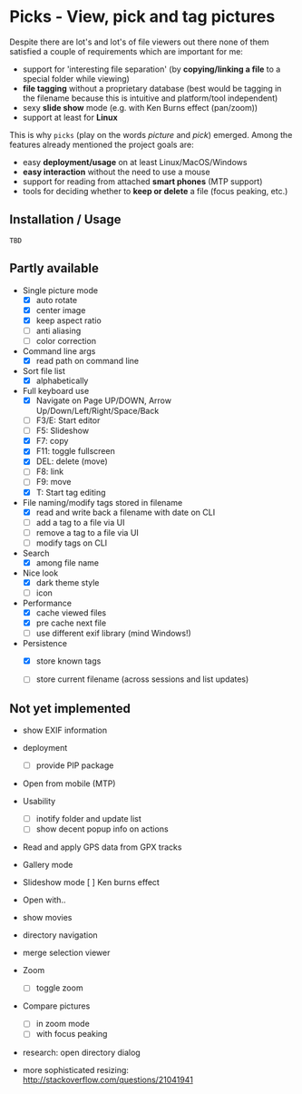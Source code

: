 Picks - View, pick and tag pictures
===================================

Despite there are lot's and lot's of file viewers out there none of them
satisfied a couple of requirements which are important for me:

- support for 'interesting file separation' (by **copying/linking a file**
  to a special folder while viewing)
- **file tagging** without a proprietary database (best would be tagging in the
  filename because this is intuitive and platform/tool independent)
- sexy **slide show** mode (e.g. with Ken Burns effect (pan/zoom))
- support at least for **Linux**

This is why `picks` (play on the words *picture* and *pick*) emerged. Among
the features already mentioned the project goals are:

- easy **deployment/usage** on at least Linux/MacOS/Windows
- **easy interaction** without the need to use a mouse
- support for reading from attached **smart phones** (MTP support)
- tools for deciding whether to **keep or delete** a file (focus peaking, etc.)


Installation / Usage
--------------------

`TBD`


Partly available
----------------

* Single picture mode
    - [x] auto rotate
    - [x] center image
    - [x] keep aspect ratio
    - [ ] anti aliasing
    - [ ] color correction

* Command line args
    - [x] read path on command line

* Sort file list
    - [x] alphabetically

* Full keyboard use
    - [x] Navigate on Page UP/DOWN, Arrow Up/Down/Left/Right/Space/Back
    - [ ] F3/E: Start editor
    - [ ] F5: Slideshow
    - [x] F7: copy
    - [x] F11: toggle fullscreen
    - [x] DEL: delete (move)
    - [ ] F8: link
    - [ ] F9: move
    - [x] T: Start tag editing

* File naming/modify tags stored in filename
    - [x] read and write back a filename with date on CLI
    - [ ] add a tag to a file via UI
    - [ ] remove a tag to a file via UI
    - [ ] modify tags on CLI

* Search
    - [x] among file name

* Nice look
    - [x] dark theme style
    - [ ] icon

* Performance
    - [x] cache viewed files
    - [x] pre cache next file
    - [ ] use different exif library (mind Windows!)

* Persistence
    - [x] store known tags
    - [ ] store current filename (across sessions and list updates)


Not yet implemented
-------------------

* show EXIF information

 * deployment
    - [ ] provide PIP package

* Open from mobile (MTP)

* Usability
    - [ ] inotify folder and update list
    - [ ] show decent popup info on actions

* Read and apply GPS data from GPX tracks

* Gallery mode

* Slideshow mode
    [ ] Ken burns effect

* Open with..

* show movies

* directory navigation

* merge selection viewer

* Zoom
    - [ ] toggle zoom

* Compare pictures
    - [ ] in zoom mode
    - [ ] with focus peaking

* research: open directory dialog

* more sophisticated resizing:
    http://stackoverflow.com/questions/21041941

